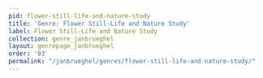 ```yaml
---
pid: flower-still-life-and-nature-study
title: 'Genre: Flower Still-Life and Nature Study'
label: Flower Still-Life and Nature Study
collection: genre_janbrueghel
layout: genrepage_janbrueghel
order: '03'
permalink: "/janbrueghel/genres/flower-still-life-and-nature-study/"
---
```

